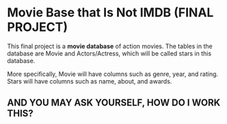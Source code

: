 # Movie Base that Is Not IMDB (FINAL PROJECT)

This final project is a **movie database** of action movies. The tables in the database are Movie and Actors/Actress, which will be called stars in this database.

More specifically, Movie will have columns such as genre, year, and rating. Stars will have columns such as name, about, and awards.

## AND YOU MAY ASK YOURSELF, HOW DO I WORK THIS?
